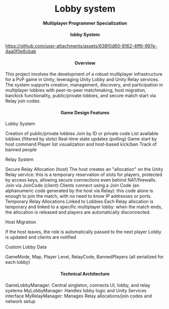 <h1 align="center">
  Lobby system
</h1>

<h4 align="center">
Multiplayer Programmer Specialization </h4>
<h4 align="center">lobby System </h4>

https://github.com/user-attachments/assets/638f0d60-8162-4ff6-997e-4aa0f0e6cbab

<h4 align="center"> Overview </h4>
This project involves the development of a robust multiplayer infrastructure for a PvP game in Unity, leveraging Unity Lobby and Unity Relay services. The system supports creation, management, discovery, and participation in multiplayer lobbies with peer-to-peer matchmaking, host migration, ban/kick functionality, public/private lobbies, and secure match start via Relay join codes.

<h4 align="center"> Game Design Features </h4>
Lobby System

Creation of public/private lobbies
Join by ID or private code
List available lobbies (filtered by slots)
Real-time state updates (polling)
Game start by host command
Player list visualization and host-based kick/ban
Track of banned people

Relay System

Secure Relay Allocation (host)
The host creates an "allocation" on the Unity Relay service: this is a temporary reservation of slots for players, protected by access keys, allowing secure connections even behind NAT/firewalls. 
Join via JoinCode (client)
Clients connect using a Join Code (an alphanumeric code generated by the host via Relay): this code alone is enough to join the match, with no need to know IP addresses or ports. 
Temporary Relay Allocations Linked to Lobbies
Each Relay allocation is temporary and linked to a specific multiplayer lobby: when the match ends, the allocation is released and players are automatically disconnected. 

Host Migration

If the host leaves, the role is automatically passed to the next player
Lobby is updated and clients are notified

Custom Lobby Data

GameMode, Map, Player Level, RelayCode, BannedPlayers (all serialized for each lobby)

<h4 align="center"> Technical Architecture </h4>
GameLobbyManager: Central singleton, connects UI, lobby, and relay systems
MyLobbyManager: Handles lobby logic and Unity Services interface
MyRelayManager: Manages Relay allocations/join codes and network setup

